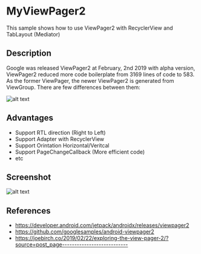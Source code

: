 # MyViewPager2
This sample shows how to use ViewPager2 with RecyclerView and TabLayout (Mediator)

## Description
Google was released ViewPager2 at February, 2nd 2019 with alpha version, ViewPager2 reduced more code boilerplate from 3169 lines of code to 583. As the former ViewPager, the newer ViewPager2 is generated from ViewGroup. There are few differences between them:

![alt text](https://joebirch.files.wordpress.com/2019/02/vp2.png?w=1360)

## Advantages
 * Support RTL direction (Right to Left)
 * Support Adapter with RecyclerView
 * Support Orintation Horizontal/Veritcal
 * Support PageChangeCallback (More efficient code)
 * etc

## Screenshot
![alt text](https://raw.githubusercontent.com/rizqiaryansa/MyViewPager2/master/app/images/sampleviewpager2.png)

## References

  * https://developer.android.com/jetpack/androidx/releases/viewpager2
  * https://github.com/googlesamples/android-viewpager2
  * https://joebirch.co/2019/02/22/exploring-the-view-pager-2/?source=post_page---------------------------
